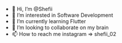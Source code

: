 - 👋 Hi, I’m @Shefii
- 👀 I’m interested in Software Development
- 🌱 I’m currently learning Flutter
- 💞️ I’m looking to collaborate on my brain
- 📫 How to reach me instagram => shefii_02

<!---
Shefii-02/Shefii-02 is a ✨ special ✨ repository because its `README.md` (this file) appears on your GitHub profile.
You can click the Preview link to take a look at your changes.
--->
